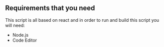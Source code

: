 
## Requirements that you need

This script is all based on react and in order to run and build this script you will need:

- Node.js
- Code Editor